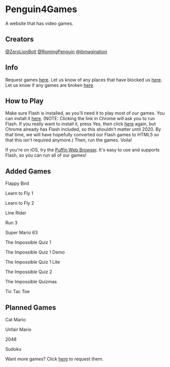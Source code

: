 # Penguin4Games

A website that has video games.

## Creators

[@ZeroLionBolt](https://github.com/ZeroLionBolt)
[@RomingPenguin](https://github.com/RomingPenguin)
[@jbmagination](https://github.com/jbmagination)

## Info

Request games [here](https://github.com/Penguin4Games/website/issues/1).
Let us know of any places that have blocked us [here](https://github.com/Penguin4Games/website/issues/5).
Let us know if any games are broken [here](https://github.com/Penguin4Games/website/issues/6).
## How to Play

Make sure Flash is installed, as you'll need it to play most of our games. You can install it [here](https://get.adobe.com/flashplayer/). (NOTE: Clicking the link in Chrome will ask you to run Flash. If you really want to install it, press Yes, then click [here](https://get.adobe.com/flashplayer/) again, but Chrome already has Flash included, so this shouldn't matter until 2020. By that time, we will have hopefully converted our Flash games to HTML5 so that this isn't required anymore.) Then, run the games. Voila!

If you're on iOS, try the [Puffin Web Browser](https://itunes.apple.com/gb/app/puffin-web-browser-free/id472937654?mt=8). It's easy to use and supports Flash, so you can run all of our games!

## Added Games

Flappy Bird

Learn to Fly 1

Learn to Fly 2

Line Rider

Run 3

Super Mario 63

The Impossible Quiz 1

The Impossible Quiz 1 Demo

The Impossible Quiz 1 Lite

The Impossible Quiz 2

The Impossible Quizmas

Tic Tac Toe

## Planned Games

Cat Mario

Unfair Mario

2048

Sudoku

Want more games? Click [here](https://github.com/Penguin4Games/website/issues/1) to request them.
